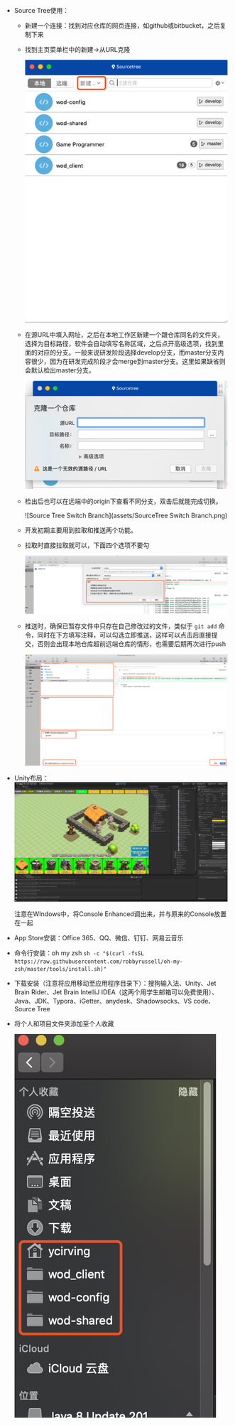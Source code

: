 * Source Tree使用：
  
  * 新建一个连接：找到对应仓库的网页连接，如github或bitbucket，之后复制下来
  
  * 找到主页菜单栏中的新建->从URL克隆
  
    ![Source Tree Clone](assets/SourceTree-clone.png)
  
  * 在源URL中填入网址，之后在本地工作区新建一个跟仓库同名的文件夹，选择为目标路径，软件会自动填写名称区域，之后点开高级选项，找到里面的对应的分支。一般来说研发阶段选择develop分支，而master分支内容很少，因为在研发完成阶段才会merge到master分支。这里如果缺省则会默认检出master分支。
  
    ![Source Tree Choose Branch](assets/SourceTree-choose-branch.png)
  
  * 检出后也可以在远端中的origin下查看不同分支，双击后就能完成切换。
  
    ![Source Tree Switch Branch](assets/SourceTree Switch Branch.png)
  
  * 开发初期主要用到拉取和推送两个功能。
  
  * 拉取时直接拉取就可以，下面四个选项不要勾
  
    ![Source Tree Pull](assets/SourceTree-pull.png)
  
  * 推送时，确保已暂存文件中只存在自己修改过的文件，类似于 `git add` 命令，同时在下方填写注释，可以勾选立即推送，这样可以点击后直接提交，否则会出现本地仓库超前远端仓库的情形，也需要后期再次进行push
  
    ![Source Tree Pull](assets/SourceTree-push.png)
  
    
  
* Unity布局：
	![Unity Layout](assets/Unity-layout.png)
	
	注意在WIndows中，将Console Enhanced调出来，并与原来的Console放置在一起
	
* App Store安装：Office 365、QQ、微信、钉钉、网易云音乐

* 命令行安装：oh my zsh `sh -c "$(curl -fsSL https://raw.githubusercontent.com/robbyrussell/oh-my-zsh/master/tools/install.sh)"`

* 下载安装（注意将应用移动至应用程序目录下）：搜狗输入法、Unity、Jet Brain Rider、Jet Brain IntelliJ IDEA（这两个用学生邮箱可以免费使用）、Java、JDK、Typora、iGetter、anydesk、Shadowsocks、VS code、Source Tree

* 将个人和项目文件夹添加至个人收藏

  ![Favorite Paths](assets/favorite-paths.png)